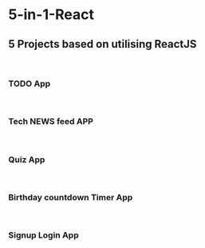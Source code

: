 # 5-in-1-React
## 5 Projects based on utilising ReactJS 
<br/>

### TODO App
<br/>

### Tech NEWS feed APP
<br/>

### Quiz App
<br/>

### Birthday countdown Timer App
<br/>

### Signup Login App
<br/>
